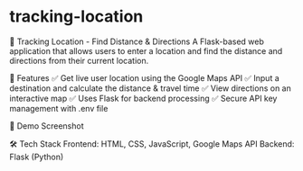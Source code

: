 # tracking-location

📍 Tracking Location - Find Distance & Directions
A Flask-based web application that allows users to enter a location and find the distance and directions from their current location.

🚀 Features
✅ Get live user location using the Google Maps API
✅ Input a destination and calculate the distance & travel time
✅ View directions on an interactive map
✅ Uses Flask for backend processing
✅ Secure API key management with .env file

📸 Demo Screenshot



🛠️ Tech Stack
Frontend: HTML, CSS, JavaScript, Google Maps API
Backend: Flask (Python)
